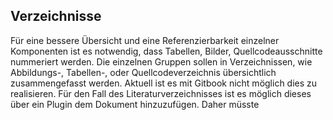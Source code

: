 ## Verzeichnisse

Für eine bessere Übersicht und eine Referenzierbarkeit einzelner Komponenten ist es notwendig, dass Tabellen, Bilder, Quellcodeausschnitte nummeriert werden. Die einzelnen Gruppen sollen in Verzeichnissen, wie Abbildungs-, Tabellen-, oder Quellcodeverzeichnis übersichtlich zusammengefasst werden. Aktuell ist es mit Gitbook nicht möglich dies zu realisieren.
Für den Fall des Literaturverzeichnisses ist es möglich dieses über ein Plugin dem Dokument hinzuzufügen. Daher müsste